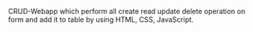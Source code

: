 CRUD-Webapp which perform all create read update delete operation on form and add it to table by using HTML, CSS, JavaScript.
